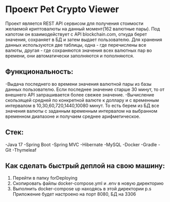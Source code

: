 
# Проект Pet Crypto Viewer

Проект является REST API сервисом для получения стоимости желаемой
криптовалюты на данный момент(162 валютные пары). Под капотом он взаимодействует с API 
blockchain.com, откуда берет значения, сохраняет в БД и затем выдает
пользователю. Для хранения данных используются две таблицы, одна - где перечислены все валюты, другая - где сохраняются значения всех валютных пар во времени, они автоматически заполняются и пополняются.

## Функциональность:

-Выдача последнего во времени значения валютной пары из базы данных пользователю. Если последнее значение старше 30 минут, то от внешнего API запрашивается более свежее значение.
-Вычисление скользящей средней по конкретной валюте к доллару и с временным интервалом в 10,30,60,720,1440,10080 минут. То есть берем из БД все значения валюты с заданным временным интервалом на выбранном временном диапазоне и получаем среднее арифметическое. 

## Стек:

-Java 17
-Spring Boot
-Spring MVC
-Hibernate
-MySQL
-Docker
-Gradle
-Git
-Thymeleaf

## Как сделать быстрый деплой на свою машину:

1) Перейти в папку forDeploying
2) Скопировать файлы docker-compose.yml и .env в новую директорию
3) Выполнить docker-compose up находясь в этой директории
p.s Приложение будет настроено на порт 8080, БД на 3306
